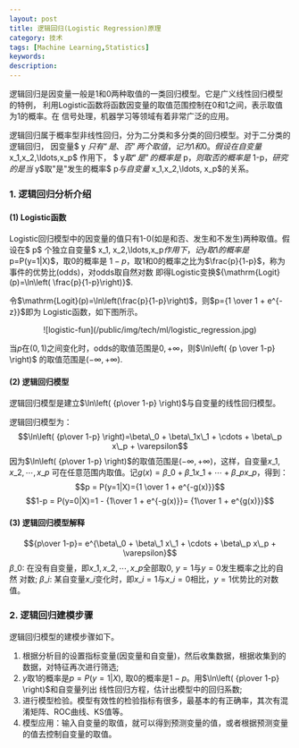 ```yaml
---
layout: post
title: 逻辑回归(Logistic Regression)原理
category: 技术
tags: [Machine Learning,Statistics]
keywords: 
description: 
---
```




逻辑回归是因变量一般是1和0两种取值的一类回归模型。它是广义线性回归模型的特例，
利用Logistic函数将函数因变量的取值范围控制在0和1之间，表示取值为1的概率。在
信号处理，机器学习等领域有着非常广泛的应用。  

<script type="text/x-mathjax-config">
  MathJax.Hub.Config({tex2jax: {inlineMath: [['$','$'], ['$','$']]}});
</script>
<script type="text/javascript" src="http://cdn.mathjax.org/mathjax/latest/MathJax.js?config=default">
</script>



逻辑回归属于概率型非线性回归，分为二分类和多分类的回归模型。对于二分类的逻辑回归，
因变量$ y $只有“是、否”两个取值，记为1和0。假设在自变量$ x\_1,x\_2,\ldots,x\_p$ 作用下，
$ y$取“是”的概率是$ p$，则取否的概率是$ 1-p$，研究的是当$ y$取"是"发生的概率$ p$与
自变量$ x\_1,x\_2,\ldots, x\_p$的关系。


### 1. 逻辑回归分析介绍  

#### (1) Logistic函数  

Logistic回归模型中的因变量的值只有1-0(如是和否、发生和不发生)两种取值。假设在$ p$
个独立自变量$ x\_1, x\_2,\ldots,x\_p$作用下，记$y$取1的概率是$ p=P(y=1|X)$，取0的概率是
$1-p$，取1和0的概率之比为$\frac{p}{1-p}$，称为事件的优势比(odds)，对odds取自然对数
即得Logistic变换${\mathrm{Logit}(p)=\ln\left( \frac{p}{1-p}\right)}$.  


令$\mathrm{Logit}(p)=\ln\left(\frac{p}{1-p}\right)$，则$p={1 \over 1 + e^{-z}}$即为
Logistic函数，如下图所示。
<center>
![logistic-fun](/public/img/tech/ml/logistic_regression.jpg)
</center>


当$p$在$(0,1)$之间变化时，odds的取值范围是$0,+\infty$，则$\ln\left( {p \over 1-p} \right)$
的取值范围是$(-\infty,+\infty)$. 


#### (2) 逻辑回归模型
逻辑回归模型是建立$\ln\left( {p\over 1-p} \right)$与自变量的线性回归模型。

逻辑回归模型为：
$$\ln\left( {p\over 1-p} \right)=\beta\_0 + \beta\_1x\_1 + \cdots + \beta\_p x\_p + \varepsilon$$
因为$\ln\left( {p\over 1-p} \right)$的取值范围是$(-\infty,+\infty)$，这样，自变量$x\_1,x\_2,\cdots,x\_p$
可在任意范围内取值。记$g(x)=\beta\_0 + \beta\_1 x\_1 + \cdots + \beta\_p x\_p$，得到：
$$p = P(y=1|X)={1 \over 1 + e^{-g(x)}}$$
$$1-p = P(y=0|X)=1 - {1\over 1 + e^{-g(x)}}= {1\over 1 + e^{g(x)}}$$


#### (3) 逻辑回归模型解释
$${p\over 1-p}= e^{\beta\_0 + \beta\_1 x\_1 + \cdots + \beta\_p x\_p + \varepsilon}$$
$\beta\_0$: 在没有自变量，即$x\_1,x\_2,\cdots,x\_p$全部取0, $y=1$与$y=0$发生概率之比的自然
对数; $\beta\_i$: 某自变量$x\_i$变化时，即$x\_i=1$与$x\_i=0$相比，$y=1$优势比的对数值。



### 2. 逻辑回归建模步骤

逻辑回归模型的建模步骤如下。  


1) 根据分析目的设置指标变量(因变量和自变量)，然后收集数据，根据收集到的数据，对特征再次进行筛选;
2) $y$取1的概率是$p=P(y=1|X)$, 取0的概率是$1-p$。用$\ln\left( {p\over 1-p} \right)$和自变量列出
   线性回归方程，估计出模型中的回归系数;
3) 进行模型检验。模型有效性的检验指标有很多，最基本的有正确率，其次有混淆矩阵、ROC曲线、KS值等。
4) 模型应用：输入自变量的取值，就可以得到预测变量的值，或者根据预测变量的值去控制自变量的取值。
